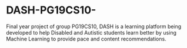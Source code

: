 # DASH-PG19CS10-
Final year project of group PG19CS10, DASH is a learning platform being developed to help Disabled and Autistic students learn better by using Machine Learning to provide pace and content recommendations.
